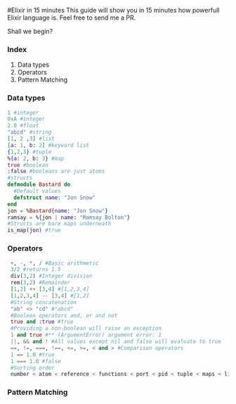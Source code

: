 #Elixir in 15 minutes
  This guide will show you in 15 minutes how powerfull Elixir language is. Feel free to send me a PR.
  
  Shall we begin?
### Index
1. Data types
2. Operators
3. Pattern Matching

### Data types
```elixir
1 #integer
0xA #integer
2.0 #float
"abcd" #string
[1, 2 ,3] #list
[a: 1, b: 2] #keyword list
{1,2,3} #tuple
%{a: 2, b: 3} #map
true #boolean
:false #booleans are just atoms
#structs
defmodule Bastard do
  #Default values
  defstruct name: "Jon Snow"
end
jon = %Bastard{name: "Jon Snow"}
ramsay = %{jon | name: "Ramsay Bolton"}
#Structs are bare maps underneath
is_map(jon) #true
```
### Operators
```elixir
 +, -, *, / #Basic arithmetic
 3/2 #returns 1.5
 div(3,2) #Integer division
 rem(3,2) #Remainder
 [1,2] ++ [3,4] #[1,2,3,4]
 [1,2,3,4] -- [3,4] #[1,2]
 #String concatenation
 "ab" <> "cd" #"abcd"
 #Boolean operators and, or and not
 true and :true #true
 #Providing a non-boolean will raise an exception
 1 and true #** (ArgumentError) argument error: 1
 ||, && and ! #All values except nil and false will evaluate to true
 ==, !=, ===, !==, <=, >=, < and > #Comparison operators
 1 == 1.0 #true
 1 === 1.0 #false
 #Sorting order
 number < atom < reference < functions < port < pid < tuple < maps < list < bitstring
```
### Pattern Matching
```elixir
```






